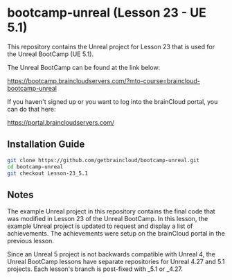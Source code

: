 # bootcamp-unreal (Lesson 23 - UE 5.1)

This repository contains the Unreal project for Lesson 23 that is used for the Unreal BootCamp (UE 5.1).

The Unreal BootCamp can be found at the link below:

https://bootcamp.braincloudservers.com/?mto-course=braincloud-bootcamp-unreal


If you haven't signed up or you want to log into the brainCloud portal, you can do that here:

https://portal.braincloudservers.com/


## Installation Guide

```bash
git clone https://github.com/getbraincloud/bootcamp-unreal.git
cd bootcamp-unreal
git checkout Lesson-23_5.1
```

## Notes

The example Unreal project in this repository contains the final code that was modified in Lesson 23 of the Unreal BootCamp. In this lesson, the example Unreal project is updated to request and display a list of achievements. The achievements were setup on the brainCloud portal in the previous lesson.

Since an Unreal 5 project is not backwards compatible with Unreal 4, the Unreal BootCamp lessons have separate repositories for Unreal 4.27 and 5.1 projects. Each lesson's branch is post-fixed with _5.1 or _4.27.
